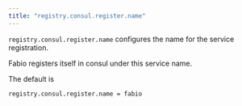 ```yaml
---
title: "registry.consul.register.name"
---
```


`registry.consul.register.name` configures the name for the service registration.

Fabio registers itself in consul under this service name.

The default is

	registry.consul.register.name = fabio
